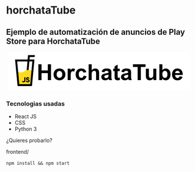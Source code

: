 # horchataTube

<p align="center">
  <h2>Ejemplo de automatización de anuncios de Play Store para HorchataTube</h2>
</p>

<p align="center">
  <img src="horchatatube.png" alt="horchataTube"/>
</p>

### Tecnologias usadas

* React JS
* CSS
* Python 3

¿Quieres probarlo?

frontend/
```
npm install && npm start
```
